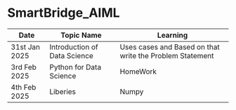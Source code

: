 # SmartBridge_AIML

| Date | Topic Name | Learning |
|-------| ----------| ---------|
|31st Jan 2025 | Introduction of Data Science | Uses cases and Based on that write the Problem Statement|
|3rd Feb 2025  |Python for Data Science       |    HomeWork                                             |
|4th Feb 2025  | Liberies                     | Numpy                                                   |
